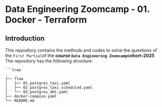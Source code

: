 # Data Engineering Zoomcamp - 01. Docker - Terraform

## Introduction
This repository contains the methods and codes to solve the questions of the `First Partial`of the **course `Data Engineering Zoomcamp`cohort-2025**
The repository has the following structure:
```
```tree
.
├── flow
│   ├── 01_postgres_taxi.yaml
│   ├── 02_postgres_taxi_scheduled.yaml
│   └── 03_postgres_dbt.yaml
├── docker-compose.yaml
└── README.md

```